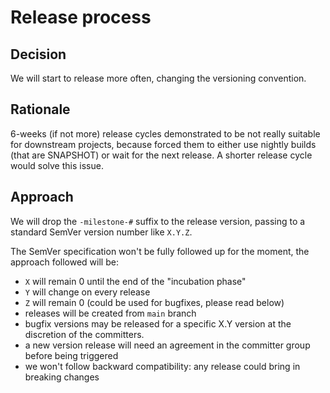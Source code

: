 # Release process

## Decision

We will start to release more often, changing the versioning convention.

## Rationale

6-weeks (if not more) release cycles demonstrated to be not really suitable for downstream projects, because forced them
to either use nightly builds (that are SNAPSHOT) or wait for the next release.
A shorter release cycle would solve this issue.

## Approach

We will drop the `-milestone-#` suffix to the release version, passing to a standard SemVer version number like `X.Y.Z`.

The SemVer specification won't be fully followed up for the moment, the approach followed will be:
- `X` will remain 0 until the end of the "incubation phase"
- `Y` will change on every release
- `Z` will remain 0 (could be used for bugfixes, please read below)
- releases will be created from `main` branch
- bugfix versions may be released for a specific X.Y version at the discretion of the committers.
- a new version release will need an agreement in the committer group before being triggered
- we won't follow backward compatibility: any release could bring in breaking changes
